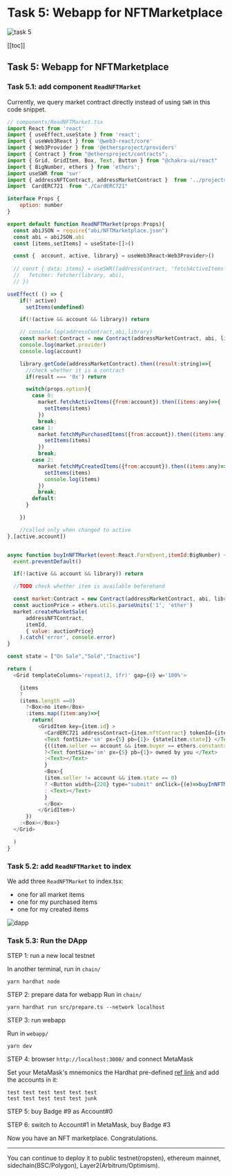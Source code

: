 # Task 5: Webapp for NFTMarketplace


![task 5](https://dev-to-uploads.s3.amazonaws.com/uploads/articles/2438hbatg83em0wj9wro.png)

[[toc]] 

## Task 5: Webapp for NFTMarketplace<a name="task5"></a>

### Task 5.1: add component `ReadNFTMarket`

Currently, we query market contract directly instead of using `SWR` in this code snippet. 

``` js
// components/ReadNFTMarket.tsx
import React from 'react'
import { useEffect,useState } from 'react';
import { useWeb3React } from '@web3-react/core'
import { Web3Provider } from '@ethersproject/providers'
import { Contract } from "@ethersproject/contracts";
import { Grid, GridItem, Box, Text, Button } from "@chakra-ui/react"
import { BigNumber, ethers } from 'ethers';
import useSWR from 'swr'
import { addressNFTContract, addressMarketContract }  from '../projectsetting'
import  CardERC721  from "./CardERC721"

interface Props {
    option: number
}

export default function ReadNFTMarket(props:Props){
  const abiJSON = require("abi/NFTMarketplace.json")
  const abi = abiJSON.abi
  const [items,setItems] = useState<[]>()

  const {  account, active, library} = useWeb3React<Web3Provider>()
  
  // const { data: items} = useSWR([addressContract, 'fetchActiveItems'], {
  //   fetcher: fetcher(library, abi),
  // })

useEffect( () => {
    if(! active)
      setItems(undefined)

    if(!(active && account && library)) return

    // console.log(addressContract,abi,library)
    const market:Contract = new Contract(addressMarketContract, abi, library);
    console.log(market.provider)
    console.log(account)

    library.getCode(addressMarketContract).then((result:string)=>{
      //check whether it is a contract
      if(result === '0x') return

      switch(props.option){
        case 0:
          market.fetchActiveItems({from:account}).then((items:any)=>{
            setItems(items)
          })    
          break;
        case 1:
          market.fetchMyPurchasedItems({from:account}).then((items:any)=>{
            setItems(items)
          })    
          break;
        case 2:
          market.fetchMyCreatedItems({from:account}).then((items:any)=>{
            setItems(items)
            console.log(items)
          })    
          break;
        default:
      }

    })

    //called only when changed to active
},[active,account])


async function buyInNFTMarket(event:React.FormEvent,itemId:BigNumber) {
  event.preventDefault()

  if(!(active && account && library)) return

  //TODO check whether item is available beforehand

  const market:Contract = new Contract(addressMarketContract, abi, library.getSigner());
  const auctionPrice = ethers.utils.parseUnits('1', 'ether')
  market.createMarketSale(
      addressNFTContract, 
      itemId, 
      { value: auctionPrice}
    ).catch('error', console.error)
}

const state = ["On Sale","Sold","Inactive"]

return (
  <Grid templateColumns='repeat(3, 1fr)' gap={0} w='100%'>

    {items
    ? 
    (items.length ==0)
      ?<Box>no item</Box>
      :items.map((item:any)=>{
        return(
          <GridItem key={item.id} >
            <CardERC721 addressContract={item.nftContract} tokenId={item.tokenId} ></CardERC721>
            <Text fontSize='sm' px={5} pb={1}> {state[item.state]} </Text> 
            {((item.seller == account && item.buyer == ethers.constants.AddressZero) || (item.buyer == account))
            ?<Text fontSize='sm' px={5} pb={1}> owned by you </Text> 
            :<Text></Text>
            }
            <Box>{
            (item.seller != account && item.state == 0)
            ? <Button width={220} type="submit" onClick={(e)=>buyInNFTMarket(e,item.id)}>Buy this!</Button>
            : <Text></Text>
            }
            </Box>
          </GridItem>)
      })
    :<Box></Box>}
  </Grid>

  )
}
```

### Task 5.2: add `ReadNFTMarket` to index

We add three `ReadNFTMarket` to index.tsx:

- one for all market items
- one for my purchased items
- one for my created items

![dapp](https://dev-to-uploads.s3.amazonaws.com/uploads/articles/sf7g15s7dv2w2d9fg03a.png)
 

### Task 5.3: Run the DApp

STEP 1: run a new local testnet

In another terminal, run in `chain/`
```
yarn hardhat node
```

STEP 2: prepare data for webapp
Run in `chain/`
```
yarn hardhat run src/prepare.ts --network localhost
```

STEP 3: run webapp

Run in `webapp/`
```
yarn dev
```

STEP 4: browser `http://localhost:3000/` and connect MetaMask

Set your MetaMask's mnemonics the Hardhat pre-defined [ref link](https://hardhat.org/hardhat-network/docs/reference#accounts) and add the accounts in it:

```
test test test test test test 
test test test test test junk
```

STEP 5: buy Badge #9 as Account#0

STEP 6: switch to Account#1 in MetaMask, buy Badge #3

Now you have an NFT marketplace. Congratulations. 

---

You can continue to deploy it to public testnet(ropsten), ethereum mainnet, sidechain(BSC/Polygon), Layer2(Arbitrum/Optimism).

